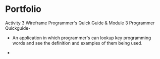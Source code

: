 # Portfolio

Activity 3 Wireframe Programmer's Quick Guide & Module 3 Programmer Quickguide-
- An application in which programmer's can lookup key programming words and see the definition and examples of them being used.

- 
